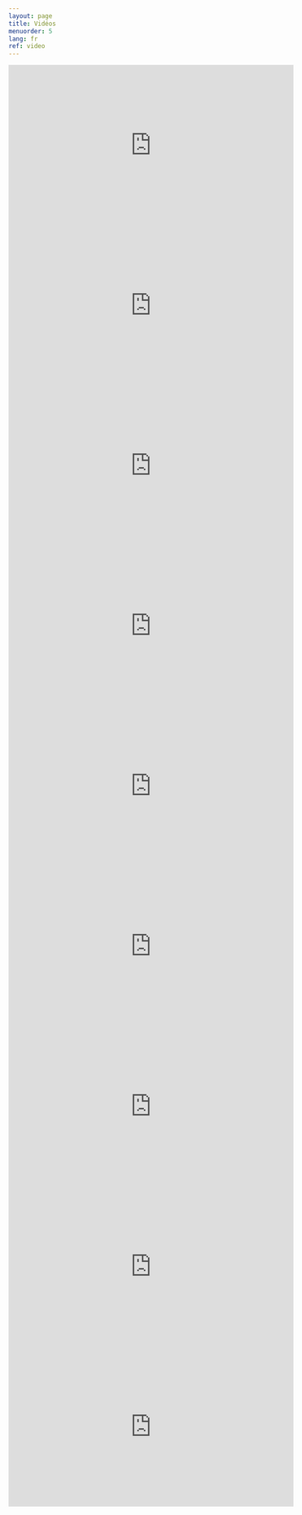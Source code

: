 ```yaml
---
layout: page
title: Vidéos
menuorder: 5
lang: fr
ref: video
---
```

<iframe width="560" height="315" src="https://www.youtube.com/embed/ryRgDhy5AQs?rel=0" frameborder="0" allowfullscreen></iframe>

<iframe width="560" height="315" src="https://www.youtube.com/embed/W7xbyEZGYFY?rel=0" frameborder="0" allowfullscreen></iframe>

<iframe width="560" height="315" src="https://www.youtube.com/embed/fPIsNE3ReCM?rel=0" frameborder="0" allowfullscreen></iframe>

<iframe width="560" height="315" src="https://www.youtube.com/embed/M8LZHCqI_jA?rel=0" frameborder="0" allowfullscreen></iframe>

<iframe width="560" height="315" src="https://www.youtube.com/embed/0wCKWewwMEM?rel=0" frameborder="0" allowfullscreen></iframe>

<iframe width="560" height="315" src="https://www.youtube.com/embed/x6-Q51jhWgQ?rel=0" frameborder="0" allowfullscreen></iframe>

<iframe width="560" height="315" src="https://www.youtube.com/embed/RCJMkCGmsok?rel=0" frameborder="0" allowfullscreen></iframe>

<iframe width="560" height="315" src="https://www.youtube.com/embed/vaDi6sax8W8?rel=0" frameborder="0" allowfullscreen></iframe>

<iframe width="560" height="315" src="https://www.youtube.com/embed/mxZmoHUEPwg?rel=0" frameborder="0" allowfullscreen></iframe>




